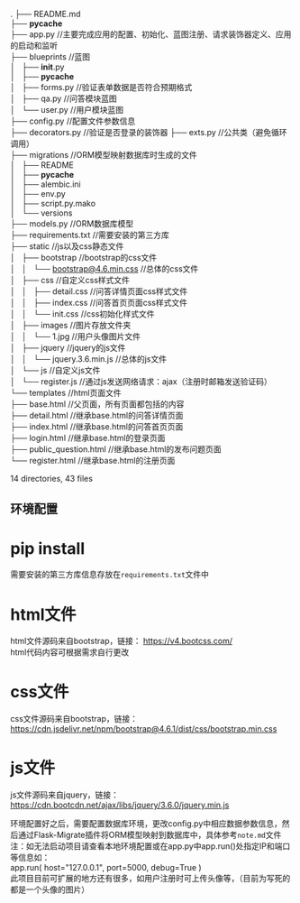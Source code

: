 .
├── README.md  
├── __pycache__  
├── app.py                                                      //主要完成应用的配置、初始化、蓝图注册、请求装饰器定义、应用的启动和监听  
├── blueprints                                                  //蓝图                                                
│   ├── __init__.py     
│   ├── __pycache__                                                
│   ├── forms.py                                                //验证表单数据是否符合预期格式  
│   ├── qa.py                                                   //问答模块蓝图  
│   └── user.py                                                 //用户模块蓝图   
├── config.py                                                   //配置文件参数信息  
├── decorators.py                                               //验证是否登录的装饰器
├── exts.py                                                     //公共类（避免循环调用）  
├── migrations                                                  //ORM模型映射数据库时生成的文件  
│   ├── README  
│   ├── __pycache__  
│   ├── alembic.ini  
│   ├── env.py  
│   ├── script.py.mako  
│   └── versions  
├── models.py                                                   //ORM数据库模型  
├── requirements.txt                                            //需要安装的第三方库  
├── static                                                      //js以及css静态文件  
│   ├── bootstrap                                               //bootstrap的css文件  
│   │   └── bootstrap@4.6.min.css                               //总体的css文件  
│   ├── css                                                     //自定义css样式文件  
│   │   ├── detail.css                                          //问答详情页面css样式文件  
│   │   ├── index.css                                           //问答首页页面css样式文件    
│   │   └── init.css                                            //css初始化样式文件  
│   ├── images                                                  //图片存放文件夹  
│   │   └── 1.jpg                                               //用户头像图片文件  
│   ├── jquery                                                  //jquery的js文件    
│   │   └── jquery.3.6.min.js                                   //总体的js文件  
│   └── js                                                      //自定义js文件  
│       └── register.js                                         //通过js发送网络请求：ajax（注册时邮箱发送验证码）  
└── templates                                                   //html页面文件   
    ├── base.html                                               //父页面，所有页面都包括的内容    
    ├── detail.html                                             //继承base.html的问答详情页面  
    ├── index.html                                              //继承base.html的问答首页页面  
    ├── login.html                                              //继承base.html的登录页面  
    ├── public_question.html                                    //继承base.html的发布问题页面  
    └── register.html                                           //继承base.html的注册页面  

14 directories, 43 files

## 环境配置  

# pip install  
需要安装的第三方库信息存放在`requirements.txt`文件中  

# html文件  
html文件源码来自bootstrap，链接： https://v4.bootcss.com/  
html代码内容可根据需求自行更改  

# css文件  
css文件源码来自bootstrap，链接： https://cdn.jsdelivr.net/npm/bootstrap@4.6.1/dist/css/bootstrap.min.css  

# js文件  
js文件源码来自jquery，链接： https://cdn.bootcdn.net/ajax/libs/jquery/3.6.0/jquery.min.js  


环境配置好之后，需要配置数据库环境，更改config.py中相应数据参数信息，然后通过Flask-Migrate插件将ORM模型映射到数据库中，具体参考`note.md`文件  
注：如无法启动项目请查看本地环境配置或在app.py中app.run()处指定IP和端口等信息如：  
app.run(
        host="127.0.0.1",
        port=5000,
        debug=True
    )  
此项目目前可扩展的地方还有很多，如用户注册时可上传头像等，（目前为写死的都是一个头像的图片）  
